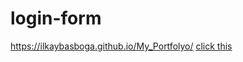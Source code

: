 # login-form
https://ilkaybasboga.github.io/My_Portfolyo/
[click this](https://ilkaybasboga.github.io/login-form/)
